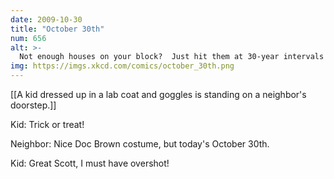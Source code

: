 ```yaml
---
date: 2009-10-30
title: "October 30th"
num: 656
alt: >-
  Not enough houses on your block?  Just hit them at 30-year intervals from here to 2300 and get 10x the candy.
img: https://imgs.xkcd.com/comics/october_30th.png
---
```

[[A kid dressed up in a lab coat and goggles is standing on a neighbor's doorstep.]]

Kid: Trick or treat!

Neighbor: Nice Doc Brown costume, but today's October 30th.

Kid: Great Scott, I must have overshot!

